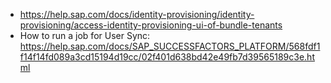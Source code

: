 * https://help.sap.com/docs/identity-provisioning/identity-provisioning/access-identity-provisioning-ui-of-bundle-tenants
* How to run a job for User Sync: https://help.sap.com/docs/SAP_SUCCESSFACTORS_PLATFORM/568fdf1f14f14fd089a3cd15194d19cc/02f401d638bd42e49fb7d39565189c3e.html